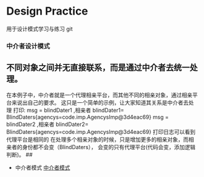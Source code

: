 # Design Practice
用于设计模式学习与练习
git
### 中介者设计模式
## 不同对象之间并无直接联系，而是通过中介者去统一处理。

在本例子中，中介者就是一个代理相亲平台，而其他不同的相亲对象，通过相亲平台来说出自己的要求。
这只是一个简单的示例，让大家知道其关系是中介者去处理
打印:
msg = blindDater1 ,相亲者 blindDater1= BlindDaters{agencys=code.imp.AgencysImp@3d4eac69}
msg = blindDater2 ,相亲者 blindDater2= BlindDaters{agencys=code.imp.AgencysImp@3d4eac69}
打印日志可以看到代理平台是相同的
在处理多个相亲对象的时候，只是增加更多的相亲对象，而相亲者的身份都不会变（BlindDaters），
会变的只有代理平台(代码会变，添加逻辑判断)。 ##
* 中介者模式
   [中介者模式](https://github.com/qizhou1994/Design-pattern/tree/master/中介者模式/code)

